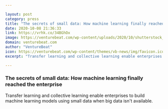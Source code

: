 ```yaml
---

layout: post
category: press
title: "The secrets of small data: How machine learning finally reached the enterprise"
date: 2020-10-08 21:36:33
link: https://vrhk.co/34BGhOx
image: https://venturebeat.com/wp-content/uploads/2020/10/shutterstock_350476919-e1513916353327.jpg?w=1200&strip=all
domain: venturebeat.com
author: "VentureBeat"
icon: https://venturebeat.com/wp-content/themes/vb-news/img/favicon.ico
excerpt: "Transfer learning and collective learning enable enterprises to build machine learning models using small data when big data isn't available."

---
```


### The secrets of small data: How machine learning finally reached the enterprise

Transfer learning and collective learning enable enterprises to build machine learning models using small data when big data isn't available.